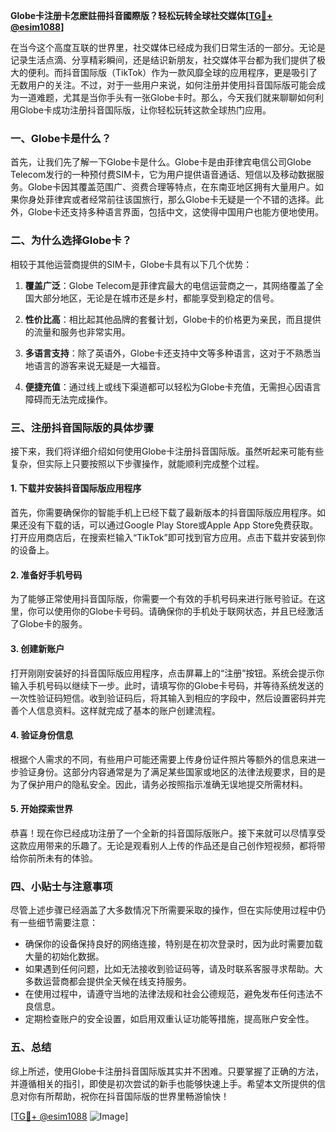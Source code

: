 **Globe卡注册卡怎麽註冊抖音國際版？轻松玩转全球社交媒体[[TG💪+ @esim1088](https://t.me/s/esim1088)]**

在当今这个高度互联的世界里，社交媒体已经成为我们日常生活的一部分。无论是记录生活点滴、分享精彩瞬间，还是结识新朋友，社交媒体平台都为我们提供了极大的便利。而抖音国际版（TikTok）作为一款风靡全球的应用程序，更是吸引了无数用户的关注。不过，对于一些用户来说，如何注册并使用抖音国际版可能会成为一道难题，尤其是当你手头有一张Globe卡时。那么，今天我们就来聊聊如何利用Globe卡成功注册抖音国际版，让你轻松玩转这款全球热门应用。

### 一、Globe卡是什么？

首先，让我们先了解一下Globe卡是什么。Globe卡是由菲律宾电信公司Globe Telecom发行的一种预付费SIM卡，它为用户提供语音通话、短信以及移动数据服务。Globe卡因其覆盖范围广、资费合理等特点，在东南亚地区拥有大量用户。如果你身处菲律宾或者经常前往该国旅行，那么Globe卡无疑是一个不错的选择。此外，Globe卡还支持多种语言界面，包括中文，这使得中国用户也能方便地使用。

### 二、为什么选择Globe卡？

相较于其他运营商提供的SIM卡，Globe卡具有以下几个优势：

1. **覆盖广泛**：Globe Telecom是菲律宾最大的电信运营商之一，其网络覆盖了全国大部分地区，无论是在城市还是乡村，都能享受到稳定的信号。
   
2. **性价比高**：相比起其他品牌的套餐计划，Globe卡的价格更为亲民，而且提供的流量和服务也非常实用。
   
3. **多语言支持**：除了英语外，Globe卡还支持中文等多种语言，这对于不熟悉当地语言的游客来说无疑是一大福音。
   
4. **便捷充值**：通过线上或线下渠道都可以轻松为Globe卡充值，无需担心因语言障碍而无法完成操作。

### 三、注册抖音国际版的具体步骤

接下来，我们将详细介绍如何使用Globe卡注册抖音国际版。虽然听起来可能有些复杂，但实际上只要按照以下步骤操作，就能顺利完成整个过程。

#### 1. 下载并安装抖音国际版应用程序

首先，你需要确保你的智能手机上已经下载了最新版本的抖音国际版应用程序。如果还没有下载的话，可以通过Google Play Store或Apple App Store免费获取。打开应用商店后，在搜索栏输入“TikTok”即可找到官方应用。点击下载并安装到你的设备上。

#### 2. 准备好手机号码

为了能够正常使用抖音国际版，你需要一个有效的手机号码来进行账号验证。在这里，你可以使用你的Globe卡号码。请确保你的手机处于联网状态，并且已经激活了Globe卡的服务。

#### 3. 创建新账户

打开刚刚安装好的抖音国际版应用程序，点击屏幕上的“注册”按钮。系统会提示你输入手机号码以继续下一步。此时，请填写你的Globe卡号码，并等待系统发送的一次性验证码短信。收到验证码后，将其输入到相应的字段中，然后设置密码并完善个人信息资料。这样就完成了基本的账户创建流程。

#### 4. 验证身份信息

根据个人需求的不同，有些用户可能还需要上传身份证件照片等额外的信息来进一步验证身份。这部分内容通常是为了满足某些国家或地区的法律法规要求，目的是为了保护用户的隐私安全。因此，请务必按照指示准确无误地提交所需材料。

#### 5. 开始探索世界

恭喜！现在你已经成功注册了一个全新的抖音国际版账户。接下来就可以尽情享受这款应用带来的乐趣了。无论是观看别人上传的作品还是自己创作短视频，都将带给你前所未有的体验。

### 四、小贴士与注意事项

尽管上述步骤已经涵盖了大多数情况下所需要采取的操作，但在实际使用过程中仍有一些细节需要注意：

- 确保你的设备保持良好的网络连接，特别是在初次登录时，因为此时需要加载大量的初始化数据。
- 如果遇到任何问题，比如无法接收到验证码等，请及时联系客服寻求帮助。大多数运营商都会提供全天候在线支持服务。
- 在使用过程中，请遵守当地的法律法规和社会公德规范，避免发布任何违法不良信息。
- 定期检查账户的安全设置，如启用双重认证功能等措施，提高账户安全性。

### 五、总结

综上所述，使用Globe卡注册抖音国际版其实并不困难。只要掌握了正确的方法，并遵循相关的指引，即使是初次尝试的新手也能够快速上手。希望本文所提供的信息对你有所帮助，祝你在抖音国际版的世界里畅游愉快！

[[TG💪+ @esim1088](https://t.me/s/esim1088) ![Image](https://i.postimg.cc/4NQfJmqS/Snipaste-2025-05-13-00-14-12.png)]